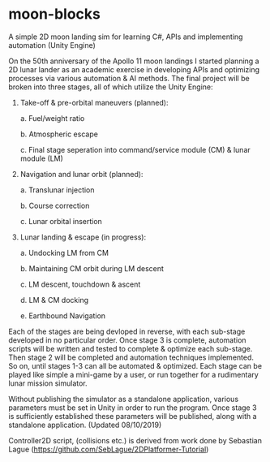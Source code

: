 # moon-blocks
A simple 2D moon landing sim for learning C#, APIs and implementing automation (Unity Engine)

On the 50th anniversary of the Apollo 11 moon landings I started planning a 2D lunar lander as an academic exercise in
developing APIs and optimizing processes via various automation & AI methods. The final project will be broken into
three stages, all of which utilize the Unity Engine:

1. Take-off & pre-orbital maneuvers (planned):

    a. Fuel/weight ratio
    
    b. Atmospheric escape
    
    c. Final stage seperation into command/service module (CM) & lunar module (LM)
    
2. Navigation and lunar orbit (planned):

    a. Translunar injection
    
    b. Course correction
    
    c. Lunar orbital insertion
    
3. Lunar landing & escape (in progress):

    a. Undocking LM from CM
    
    b. Maintaining CM orbit during LM descent
    
    c. LM descent, touchdown & ascent
    
    d. LM & CM docking
    
    e. Earthbound Navigation
    
    
Each of the stages are being devloped in reverse, with each sub-stage developed in no particular order. Once stage 3 is
complete, automation scripts will be written and tested to complete & optimize each sub-stage. Then stage 2 will
be completed and automation techniques implemented. So on, until stages 1-3 can all be automated & optimized. Each
stage can be played like simple a mini-game by a user, or run together for a rudimentary lunar mission simulator.

Without publishing the simulator as a standalone application, various parameters must be set in Unity in order to run the
program. Once stage 3 is sufficiently established these parameters will be published, along with a standalone application.
(Updated 08/10/2019)

Controller2D script, (collisions etc.) is derived from work done by Sebastian Lague 
(https://github.com/SebLague/2DPlatformer-Tutorial)

